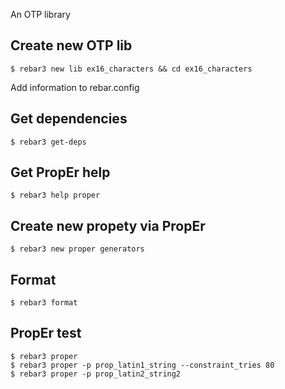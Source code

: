 An OTP library


Create new OTP lib
-----
    $ rebar3 new lib ex16_characters && cd ex16_characters

Add information to rebar.config


Get dependencies
-----
    $ rebar3 get-deps


Get PropEr help
-----
    $ rebar3 help proper


Create new propety via PropEr
-----
    $ rebar3 new proper generators


Format
-----
    $ rebar3 format


PropEr test
-----
    $ rebar3 proper
	$ rebar3 proper -p prop_latin1_string --constraint_tries 80
	$ rebar3 proper -p prop_latin2_string2